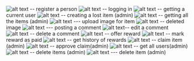 ![alt text](image.png) -- register a person 
![alt text](image-1.png) -- logging in 
![alt text](image-2.png) -- getting a current user 
![alt text](image-3.png) -- creating a lost item (admin)
![alt text](image-4.png) -- getting all the items (admin)
![alt text](image-5.png) --- upload image for item 
![alt text](image-6.png) -- deleted image 
![alt text](image-7.png) --- posting  a comment
![alt text](image-8.png)-- edit a comment
![alt text](image-9.png) -- delete a comment 
![alt text](image-10.png) -- offer reward
![alt text](image-11.png) -- mark reward as paid 
![alt text](image-12.png) -- get history of rewards 
![alt text](image-13.png) -- claim item (admin)
![alt text](image-14.png) -- approve claim(admin)
![alt text](image-15.png) -- get all users(admin)
![alt text](image-16.png) -- delete items (admin)
![alt text](image-17.png) --- delete item (admin)